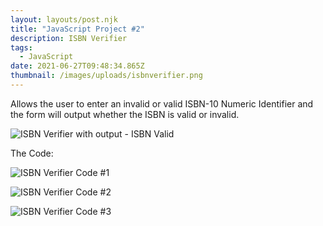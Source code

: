 ```yaml
---
layout: layouts/post.njk
title: "JavaScript Project #2"
description: ISBN Verifier
tags:
  - JavaScript
date: 2021-06-27T09:48:34.865Z
thumbnail: /images/uploads/isbnverifier.png
---
```

Allows the user to enter an invalid or valid ISBN-10 Numeric Identifier and the form will output whether the ISBN is valid or invalid.

![ISBN Verifier with output - ISBN Valid](/images/uploads/isbnverifiervalid.png "ISBN Verifier - Valid")

The Code:

![ISBN Verifier Code #1](/images/uploads/isbnverifiercode1.png "ISBN Verifier Code #1")

![ISBN Verifier Code #2](/images/uploads/isbnverifiercode2.png "ISBN Verifier Code #2")

![ISBN Verifier Code #3](/images/uploads/isbnverifiercode3.png "ISBN Verifier Code #3")